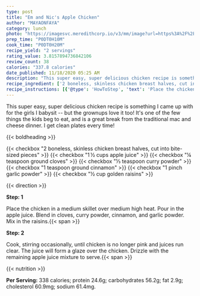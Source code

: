 ```yaml
---
type: post
title: "Em and Nic's Apple Chicken"
author: "MAYAONFAYA"
category: lunch
photo: "https://imagesvc.meredithcorp.io/v3/mm/image?url=https%3A%2F%2Fimages.media-allrecipes.com%2Fuserphotos%2F274572.jpg"
prep_time: "P0DT0H10M"
cook_time: "P0DT0H20M"
recipe_yield: "2 servings"
rating_value: 3.8157894736842106
review_count: 38
calories: "337.8 calories"
date_published: 11/18/2020 05:25 AM
description: "This super easy, super delicious chicken recipe is something I came up with for the girls I babysit -- but the grownups love it too! It's one of the few things the kids beg to eat, and is a great break from the traditional mac and cheese dinner. I get clean plates every time!"
recipe_ingredient: ['2 boneless, skinless chicken breast halves, cut into bite-sized pieces', '1\u2009½ cups apple juice', '¼ teaspoon ground cloves', '⅓ teaspoon curry powder', '1 teaspoon ground cinnamon', '1 pinch garlic powder', '½ cup golden raisins']
recipe_instructions: [{'@type': 'HowToStep', 'text': 'Place the chicken in a medium skillet over medium high heat. Pour in the apple juice. Blend in cloves, curry powder, cinnamon, and garlic powder. Mix in the raisins.\n'}, {'@type': 'HowToStep', 'text': 'Cook, stirring occasionally, until chicken is no longer pink and juices run clear. The juice will form a glaze over the chicken. Drizzle with the remaining apple juice mixture to serve.\n'}]
---
```


This super easy, super delicious chicken recipe is something I came up with for the girls I babysit -- but the grownups love it too! It's one of the few things the kids beg to eat, and is a great break from the traditional mac and cheese dinner. I get clean plates every time! 

{{< boldheading >}}

{{< checkbox "2  boneless, skinless chicken breast halves, cut into bite-sized pieces" >}}
{{< checkbox "1 ½ cups apple juice" >}}
{{< checkbox "¼ teaspoon ground cloves" >}}
{{< checkbox "⅓ teaspoon curry powder" >}}
{{< checkbox "1 teaspoon ground cinnamon" >}}
{{< checkbox "1 pinch garlic powder" >}}
{{< checkbox "½ cup golden raisins" >}}


{{< direction >}}

**Step: 1**

Place the chicken in a medium skillet over medium high heat. Pour in the apple juice. Blend in cloves, curry powder, cinnamon, and garlic powder. Mix in the raisins.{{< span >}}

**Step: 2**

Cook, stirring occasionally, until chicken is no longer pink and juices run clear. The juice will form a glaze over the chicken. Drizzle with the remaining apple juice mixture to serve.{{< span >}}

{{< nutrition >}}

**Per Serving:** 338 calories; protein 24.6g; carbohydrates 56.2g; fat 2.9g; cholesterol 60.9mg; sodium 61.4mg.